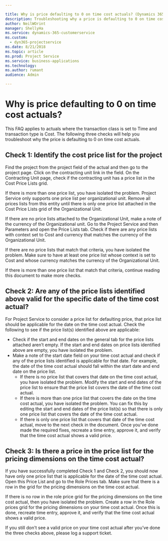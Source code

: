 ```yaml
---

title: Why is price defaulting to 0 on time cost actuals? (Dynamics 365 for Project Service) | MicrosoftDocs
description: Troubleshooting why a price is defaulting to 0 on time cost actuals.
author: NeilWOrint
manager: ShellyHa
ms.service: dynamics-365-customerservice
ms.custom:
  - dyn365-projectservice
ms.date: 8/21/2018
ms.topic: article
ms.prod: Project Service
ms.service: business-applications
ms.technology: 
ms.author: rumant
audience: Admin

---
```


# Why is price defaulting to 0 on time cost actuals?
This FAQ applies to actuals where the transaction class is set to Time and transaction type is Cost. The following three checks will help you troubleshoot why the price is defaulting to 0 on time cost actuals.
 
## Check 1: Identify the cost price list for the project

Find the project from the project field of the actual and then go to the project page. Click on the contracting unit link in the field. On the Contracting Unit page, check if the contracting unit has a price list in the Cost Price Lists grid.

If there is more than one price list, you have isolated the problem. Project Service only supports one price list per organizational unit. Remove all prices lists from this entity until there is only one price list attached in the Cost Price Lists grid of the Organizational Unit.

If there are no price lists attached to the Organizational Unit, make a note of the currency of the Organizational unit. Go to the Project Service and then Parameters and open the Price Lists tab. Check if there are any price lists with context set to Cost and currency that matches the currency of the Organizational Unit.
 
If there are no price lists that match that criteria, you have isolated the problem. Make sure to have at least one price list whose context is set to Cost and whose currency matches the currency of the Organizational Unit.

If there is more than one price list that match that criteria, continue reading this document to make more checks.

## Check 2: Are any of the price lists identified above valid for the specific date of the time cost actual?

For Project Service to consider a price list for defaulting price, that price list should be applicable for the date on the time cost actual. Check the following to see if the price list(s) identified above are applicable:

- Check if the start and end dates on the general tab for the price lists attached aren’t empty. If the start and end dates on price lists identified above are empty, you have isolated the problem. 
- Make a note of the start date field on your time cost actual and check if any of the price lists identified is applicable for that date. For example, the date of the time cost actual should fall within the start date and end date on the price list. 
	- If there is no price list that covers that date on the time cost actual, you have isolated the problem. Modify the start and end dates of the price list to ensure that the price list covers the date of the time cost actual. 
	- If there is more than one price list that covers the date on the time cost actual, you have isolated the problem. You can fix this by editing the start and end dates of the price list(s) so that there is only one price list that covers the date of the time cost actual. 
	- If there is only one price list that covers that date of the time cost actual, move to the next check in the document.
Once you’ve done made the required fixes, recreate a time entry, approve it, and verify that the time cost actual shows a valid price.

## Check 3: Is there a price in the price list for the pricing dimensions on the time cost actual?

If you have successfully completed Check 1 and Check 2, you should now have only one price list that is applicable for the date of the time cost actual. Open this Price List and go to the Role Prices tab. Make sure that there is a row in the grid for the pricing dimensions on the time cost actual.

If there is no row in the role price grid for the pricing dimensions on the time cost actual, then you have isolated the problem. Create a row in the Role prices grid for the pricing dimensions on your time cost actual. Once this is done, recreate time entry, approve it, and verify that the time cost actual shows a valid price.
 
If you still don't see a valid price on your time cost actual after you’ve done the three checks above, please log a support ticket.




